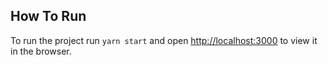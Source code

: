 ## How To Run

To run the project run `yarn start` and open [http://localhost:3000](http://localhost:3000) to view it in the browser.

